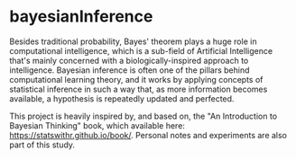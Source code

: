 # bayesianInference

Besides traditional probability, Bayes' theorem plays a huge role in computational intelligence, which is a sub-field of Artificial Intelligence that's mainly concerned with a biologically-inspired approach to intelligence. Bayesian inference is often one of the pillars behind computational learning theory, and it works by applying concepts of statistical inference in such a way that, as more information becomes available, a hypothesis is repeatedly updated and perfected.

This project is heavily inspired by, and based on, the "An Introduction to Bayesian Thinking" book, which available here: https://statswithr.github.io/book/. Personal notes and experiments are also part of this study.

